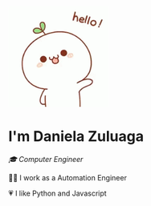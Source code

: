 <img src="./static/images/hello.gif" width="200">


# I'm Daniela Zuluaga
*🎓 Computer Engineer*

👩‍💻 I work as a Automation Engineer

💗 I like Python and Javascript
